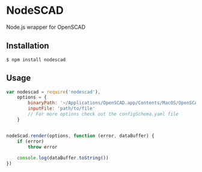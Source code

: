 # NodeSCAD

Node.js wrapper for OpenSCAD


## Installation

`$ npm install nodescad`


## Usage

```js
var nodescad = require('nodescad'),
	options = {
		binaryPath: '~/Applications/OpenSCAD.app/Contents/MacOS/OpenSCAD'
	    inputFile: 'path/to/file'
	    // For more options check out the configSchema.yaml file
	}


nodeScad.render(options, function (error, dataBuffer) {
    if (error)
        throw error
    
    console.log(dataBuffer.toString())
})
```
